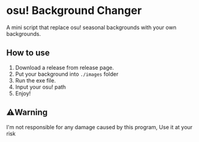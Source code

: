 # osu! Background Changer
A mini script that replace osu! seasonal backgrounds with your own backgrounds.

## How to use

1. Download a release from release page.
2. Put your background into `./images` folder
3. Run the exe file.
4. Input your osu! path
5. Enjoy!

## ⚠️Warning
I'm not responsible for any damage caused by this program, Use it at your risk
